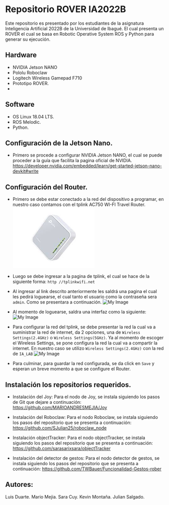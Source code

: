 # Repositorio ROVER IA2022B

Este repositorio es presentado por los estudiantes de la asignatura Inteligencia Artificial 2022B de la Universidad de Ibagué. El cual presenta un ROVER el cual se basa en Robotic Operative System ROS y Python para generar su ejecución. 

## Hardware
-   NVIDIA Jetson NANO
-   Pololu Roboclaw
-   Logitech Wireless Gamepad F710
-   Prototipo ROVER.
- 
## Software
- OS Linux 18.04 LTS.
- ROS Melodic.
- Python.

##  Configuración de la Jetson Nano.
- Primero se procede a configurar NVIDIA Jetson NANO, el cual se puede proceder a la guía que facilita la pagina oficial de NVIDIA. 
https://developer.nvidia.com/embedded/learn/get-started-jetson-nano-devkit#write
##  Configuración del Router.
- Primero se debe estar conectado a la red del dispositivo a programar, en nuestro caso contamos con el tplink AC750 WI-FI Travel Router. 
![My Image](imagenes_repo/router.jpeg)

- Luego se debe ingresar a la pagina de tplink, el cual se hace de la siguiente forma:
```http //tplinkwifi.net```

- Al ingresar al link descrito anteriormente les saldrá una pagina el cual les pedirá loguearse, el cual tanto el usuario como la contraseña sera  ```admin```. Como se presentara a continuación.
![My Image](imagenes_repo/paginaweb.jpeg)

- Al momento de loguearse, saldra una interfaz como la siguiente:
![My Image](imagenes_repo/interfaz.jpeg)

- Para configurar la red del tplink, se debe presentar la red la cual va a suministrar la red de internet, da 2 opciones, una de ```Wireless Settings(2.4GHz)``` o ```Wireless Settings(5GHz)```. Ya al momento de escoger el Wireless Settings, se pone configura la red la cual va a compartir la internet. En nuestro caso se utilizo ```Wireless Settings(2.4GHz)``` con la red de  ```IA_LAB```
![My Image](imagenes_repo/final.jpeg)

- Para culminar, para guardar la red configurada, se da click en  ```Save``` y esperan un breve momento a que se configure el Router.

## Instalación los repositorios requeridos.

- Instalación del Joy:
Para el nodo de Joy, se instala siguiendo los pasos de Git que dejare a continuación:
https://github.com/MARIOANDRESMEJIA/Joy

- Instalación del Roboclaw:
Para el nodo Roboclaw, se instala siguiendo los pasos del repositorio que se presenta a continuación:
https://github.com/SJulian25/roboclaw_node

- Instalación objectTracker: 
Para el nodo objectTracker, se instala siguiendo los pasos del repositorio que se presenta a continuación:
https://github.com/sarasarixsara/objectTracker


- Instalación del detector de gestos:
Para el nodo detector de gestos, se instala siguiendo los pasos del repositorio que se presenta a continuación:
https://github.com/TWBauer/Funcionalidad-Gestos-rober


## Autores:
Luis Duarte.
Mario Mejia.
Sara Cuy.
Kevin Montaña.
Julian Salgado.

